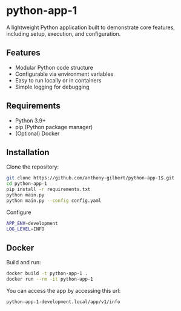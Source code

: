 
# python-app-1

A lightweight Python application built to demonstrate core features, including setup, execution, and configuration.

##  Features

- Modular Python code structure
- Configurable via environment variables
- Easy to run locally or in containers
- Simple logging for debugging

##  Requirements

- Python 3.9+
- pip (Python package manager)
- (Optional) Docker

##  Installation

Clone the repository:

```bash
git clone https://github.com/anthony-gilbert/python-app-1$.git
cd python-app-1
pip install -r requirements.txt
python main.py
python main.py --config config.yaml
```
Configure
```bash
APP_ENV=development
LOG_LEVEL=INFO
```

##  Docker

Build and run:

```bash
docker build -t python-app-1 .
docker run --rm -it python-app-1
```

You can access the app by accessing this url:
```sh
python-app-1-development.local/app/v1/info
```